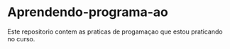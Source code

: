 # Aprendendo-programa-ao
Este repositorio contem as praticas de progamaçao que estou praticando no curso.
